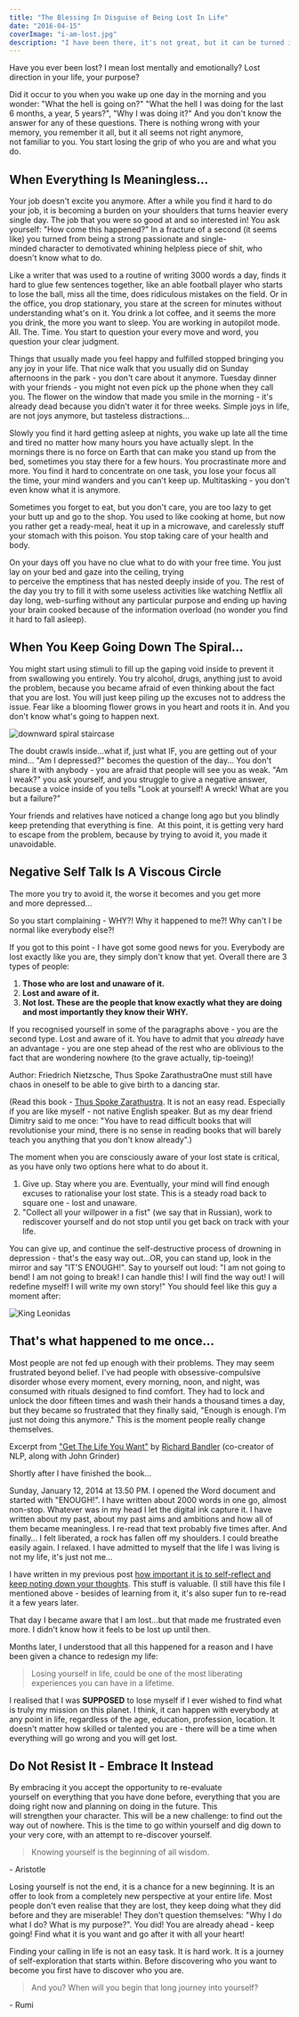 ```yaml
---
title: "The Blessing In Disguise of Being Lost In Life"
date: "2016-04-15"
coverImage: "i-am-lost.jpg"
description: "I have been there, it's not great, but it can be turned into an advantage."
---
```


Have you ever been lost? I mean lost mentally and emotionally? Lost direction in your life, your purpose?

Did it occur to you when you wake up one day in the morning and you wonder: "What the hell is going on?" "What the hell I was doing for the last 6 months, a year, 5 years?", "Why I was doing it?" And you don't know the answer for any of these questions. There is nothing wrong with your memory, you remember it all, but it all seems not right anymore, not familiar to you. You start losing the grip of who you are and what you do.

## When Everything Is Meaningless…

Your job doesn't excite you anymore. After a while you find it hard to do your job, it is becoming a burden on your shoulders that turns heavier every single day. The job that you were so good at and so interested in! You ask yourself: "How come this happened?" In a fracture of a second (it seems like) you turned from being a strong passionate and single-minded character to demotivated whining helpless piece of shit, who doesn't know what to do.

Like a writer that was used to a routine of writing 3000 words a day, finds it hard to glue few sentences together, like an able football player who starts to lose the ball, miss all the time, does ridiculous mistakes on the field. Or in the office, you drop stationary, you stare at the screen for minutes without understanding what's on it. You drink a lot coffee, and it seems the more you drink, the more you want to sleep. You are working in autopilot mode. All. The. Time. You start to question your every move and word, you question your clear judgment.

Things that usually made you feel happy and fulfilled stopped bringing you any joy in your life. That nice walk that you usually did on Sunday afternoons in the park - you don't care about it anymore. Tuesday dinner with your friends - you might not even pick up the phone when they call you. The flower on the window that made you smile in the morning - it's already dead because you didn't water it for three weeks. Simple joys in life, are not joys anymore, but tasteless distractions…

Slowly you find it hard getting asleep at nights, you wake up late all the time and tired no matter how many hours you have actually slept. In the mornings there is no force on Earth that can make you stand up from the bed, sometimes you stay there for a few hours. You procrastinate more and more. You find it hard to concentrate on one task, you lose your focus all the time, your mind wanders and you can't keep up. Multitasking - you don't even know what it is anymore.

Sometimes you forget to eat, but you don't care, you are too lazy to get your butt up and go to the shop. You used to like cooking at home, but now you rather get a ready-meal, heat it up in a microwave, and carelessly stuff your stomach with this poison. You stop taking care of your health and body.

On your days off you have no clue what to do with your free time. You just lay on your bed and gaze into the ceiling, trying to perceive the emptiness that has nested deeply inside of you. The rest of the day you try to fill it with some useless activities like watching Netflix all day long, web-surfing without any particular purpose and ending up having your brain cooked because of the information overload (no wonder you find it hard to fall asleep).

## When You Keep Going Down The Spiral…

You might start using stimuli to fill up the gaping void inside to prevent it from swallowing you entirely. You try alcohol, drugs, anything just to avoid the problem, because you became afraid of even thinking about the fact that you are lost. You will just keep piling up the excuses not to address the issue. Fear like a blooming flower grows in you heart and roots it in. And you don't know what's going to happen next.

![downward spiral staircase](/images/downward-spiral.jpg)

The doubt crawls inside…what if, just what IF, you are getting out of your mind... "Am I depressed?" becomes the question of the day... You don't share it with anybody - you are afraid that people will see you as weak. "Am I weak?" you ask yourself, and you struggle to give a negative answer, because a voice inside of you tells "Look at yourself! A wreck! What are you but a failure?"

Your friends and relatives have noticed a change long ago but you blindly keep pretending that everything is fine.  At this point, it is getting very hard to escape from the problem, because by trying to avoid it, you made it unavoidable.

## Negative Self Talk Is A Viscous Circle

The more you try to avoid it, the worse it becomes and you get more and more depressed…

So you start complaining - WHY?! Why it happened to me?! Why can't I be normal like everybody else?!

If you got to this point - I have got some good news for you. Everybody are lost exactly like you are, they simply don't know that yet. Overall there are 3 types of people:

1. **Those who are lost and unaware of it.**
2. **Lost and aware of it.**
3. **Not lost. These are the people that know exactly what they are doing and most importantly they know their WHY.**

If you recognised yourself in some of the paragraphs above - you are the second type. Lost and aware of it. You have to admit that you _already_ have an advantage - you are one step ahead of the rest who are oblivious to the fact that are wondering nowhere (to the grave actually, tip-toeing)!

Author: Friedrich Nietzsche, Thus Spoke ZarathustraOne must still have chaos in oneself to be able to give birth to a dancing star.

(Read this book - [Thus Spoke Zarathustra](http://www.amazon.com/Thus-Spoke-Zarathustra-Everyone-Classics/dp/0140441182/ref=sr_1_1?s=books&ie=UTF8&qid=1459681505&sr=1-1&keywords=Thus+Spoke+Zarathustra). It is not an easy read. Especially if you are like myself - not native English speaker. But as my dear friend Dimitry said to me once: "You have to read difficult books that will revolutionise your mind, there is no sense in reading books that will barely teach you anything that you don't know already".)

The moment when you are consciously aware of your lost state is critical, as you have only two options here what to do about it.

1. Give up. Stay where you are. Eventually, your mind will find enough excuses to rationalise your lost state. This is a steady road back to square one - lost and unaware.
2. "Collect all your willpower in a fist" (we say that in Russian), work to rediscover yourself and do not stop until you get back on track with your life.

You can give up, and continue the self-destructive process of drowning in depression - that's the easy way out...OR, you can stand up, look in the mirror and say "IT'S ENOUGH!". Say to yourself out loud: "I am not going to bend! I am not going to break! I can handle this! I will find the way out! I will redefine myself! I will write my own story!" You should feel like this guy a moment after:

![King Leonidas](/images/leonidas.jpg)

## That's what happened to me once…

Most people are not fed up enough with their problems. They may seem frustrated beyond belief. I've had people with obsessive-compulsive disorder whose every moment, every morning, noon, and night, was consumed with rituals designed to find comfort. They had to lock and unlock the door fifteen times and wash their hands a thousand times a day, but they became so frustrated that they finally said, "Enough is enough. I'm just not doing this anymore." This is the moment people really change themselves.

Excerpt from ["Get The Life You Want"](http://www.amazon.com/Get-Life-You-Want-Neuro-Linguistic/dp/0757307760) by [Richard Bandler](https://en.wikipedia.org/wiki/Richard_Bandler) (co-creator of NLP, along with John Grinder)

Shortly after I have finished the book...

Sunday, January 12, 2014 at 13.50 PM. I opened the Word document and started with "ENOUGH!". I have written about 2000 words in one go, almost non-stop. Whatever was in my head I let the digital ink capture it. I have written about my past, about my past aims and ambitions and how all of them became meaningless. I re-read that text probably five times after. And finally… I felt liberated, a rock has fallen off my shoulders. I could breathe easily again. I relaxed. I have admitted to myself that the life I was living is not my life, it's just not me…

I have written in my previous post [how important it is to self-reflect and keep noting down your thoughts](/posts/the-importance-of-self-reflection-and-keeping-a-notebook/). This stuff is valuable. (I still have this file I mentioned above - besides of learning from it, it's also super fun to re-read it a few years later.

That day I became aware that I am lost…but that made me frustrated even more. I didn't know how it feels to be lost up until then.

Months later, I understood that all this happened for a reason and I have been given a chance to redesign my life:

> Losing yourself in life, could be one of the most liberating experiences you can have in a lifetime.

I realised that I was **SUPPOSED** to lose myself if I ever wished to find what is truly my mission on this planet. I think, it can happen with everybody at any point in life, regardless of the age, education, profession, location. It doesn't matter how skilled or talented you are - there will be a time when everything will go wrong and you will get lost.

## Do Not Resist It - Embrace It Instead

By embracing it you accept the opportunity to re-evaluate yourself on everything that you have done before, everything that you are doing right now and planning on doing in the future. This will strengthen your character. This will be a new challenge: to find out the way out of nowhere. This is the time to go within yourself and dig down to your very core, with an attempt to re-discover yourself.

> Knowing yourself is the beginning of all wisdom.

\- Aristotle

Losing yourself is not the end, it is a chance for a new beginning. It is an offer to look from a completely new perspective at your entire life. Most people don't even realise that they are lost, they keep doing what they did before and they are miserable! They don't question themselves: "Why I do what I do? What is my purpose?". You did! You are already ahead - keep going! Find what it is you want and go after it with all your heart!

Finding your calling in life is not an easy task. It is hard work. It is a journey of self-exploration that starts within. Before discovering who you want to become you first have to discover who you are.

> And you? When will you begin that long journey into yourself?

\- Rumi
